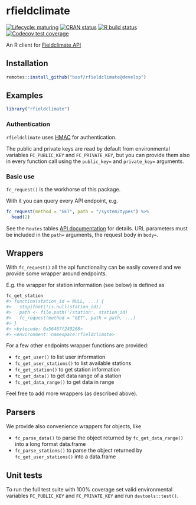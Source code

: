 
<!-- README.md is generated from README.Rmd. Please edit that file -->

# rfieldclimate

<!-- badges: start -->

[![Lifecycle:
maturing](https://img.shields.io/badge/lifecycle-maturing-blue.svg)](https://www.tidyverse.org/lifecycle/#maturing)
[![CRAN
status](https://www.r-pkg.org/badges/version/rfieldclimate)](https://CRAN.R-project.org/package=rfieldclimate)
[![R build
status](https://github.com/basf/rfieldclimate/workflows/R-CMD-check/badge.svg)](https://github.com/basf/rfieldclimate/actions)
[![Codecov test
coverage](https://codecov.io/gh/basf/rfieldclimate/branch/master/graph/badge.svg?token=3OZ8Y9VVWN)](https://codecov.io/gh/basf/rfieldclimate?branch=master)
<!-- badges: end -->

An R client for [Fieldclimate
API](https://api.fieldclimate.com/v2/docs/)

## Installation

``` r
remotes::install_github("basf/rfieldclimate@develop")
```

## Examples

``` r
library("rfieldclimate")
```

### Authentication

`rfieldclimate` uses
[HMAC](https://api.fieldclimate.com/v2/docs/#authentication-hmac) for
authentication.

The public and private keys are read by default from environmental
variables `FC_PUBLIC_KEY` and `FC_PRIVATE_KEY`, but you can provide them
also in every function call using the `public_key=` and `private_key=`
arguments.

### Basic use

`fc_request()` is the workhorse of this package.

With it you can query every API endpoint, e.g.

``` r
fc_request(method = "GET", path = "/system/types") %>%
  head(2)
```

See the `Routes` tables [API
documentation](https://api.fieldclimate.com/v2/docs/#system) for
details. URL parameters must be included in the `path=` arguments, the
request body in `body=`.

## Wrappers

With `fc_request()` all the api functionality can be easily covered and
we provide some wrapper around endpoints.

E.g. the wrapper for station information (see below) is defined as

``` r
fc_get_station
#> function(station_id = NULL, ...) {
#>   stopifnot(!is.null(station_id))
#>   path <- file.path('/station', station_id)
#>   fc_request(method = "GET", path = path, ...)
#> }
#> <bytecode: 0x56487f240268>
#> <environment: namespace:rfieldclimate>
```

For a few other endpoints wrapper functions are provided:

  - `fc_get_user()` to list user information
  - `fc_get_user_stations()` to list available stations
  - `fc_get_station()` to get station information
  - `fc_get_data()` to get data range of a station
  - `fc_get_data_range()` to get data in range

Feel free to add more wrappers (as described above).

## Parsers

We provide also convenience wrappers for objects, like

  - `fc_parse_data()` to parse the object returned by
    `fc_get_data_range()` into a long format data.frame
  - `fc_parse_stations()` to parse the object returned by
    `fc_get_user_stations()` into a data.frame

## Unit tests

To run the full test suite with 100% coverage set valid environmental
variables `FC_PUBLIC_KEY` and `FC_PRIVATE_KEY` and run
`devtools::test()`.
